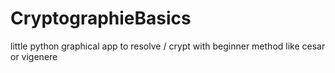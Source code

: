 # CryptographieBasics
little python graphical app to resolve / crypt with beginner method like cesar or vigenere
